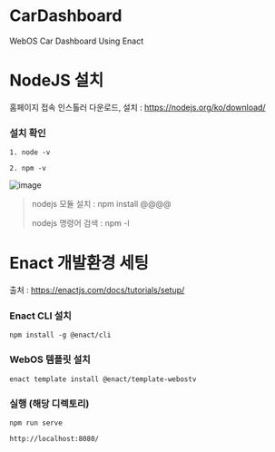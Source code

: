 # CarDashboard
WebOS Car Dashboard Using Enact 

# NodeJS 설치
홈페이지 접속 인스톨러 다운로드, 설치 : https://nodejs.org/ko/download/

### 설치 확인

    1. node -v
    
    2. npm -v

![image](https://user-images.githubusercontent.com/12757811/127740877-4801360a-8c0b-4002-956e-d65a4b55afa1.png)

> nodejs 모듈 설치 : npm install @@@@
> 
> nodejs 명령어 검색 : npm -l


# Enact 개발환경 세팅
출처 : https://enactjs.com/docs/tutorials/setup/

### Enact CLI 설치
    npm install -g @enact/cli

### WebOS 템플릿 설치
    enact template install @enact/template-webostv

### 실행 (해당 디렉토리)
    npm run serve
    
    http://localhost:8080/
